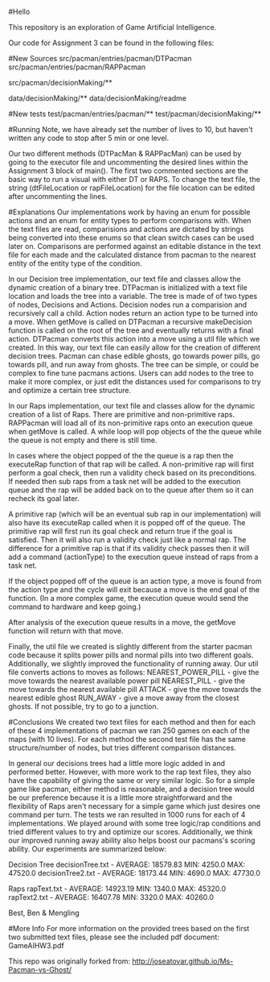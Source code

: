 #Hello

This repository is an exploration of Game Artificial Intelligence.

Our code for Assignment 3 can be found in the following files:

#New Sources
src/pacman/entries/pacman/DTPacman
src/pacman/entries/pacman/RAPPacman

src/pacman/decisionMaking/**

data/decisionMaking/**
data/decisionMaking/readme

#New tests
test/pacman/entries/pacman/**
test/pacman/decisionMaking/**


#Running
Note, we have already set the number of lives to 10, but haven't written any code to stop after 5
min or one level.

Our two different methods (DTPacMan & RAPPacMan) can be used by going to the executor file
and uncommenting the desired lines within the Assignment 3 block of main(). The first two
commented sections are the basic way to run a visual with either DT or RAPS. To change the text
file, the string (dtFileLocation or rapFileLocation) for the file location can be edited after
uncommenting the lines.

#Explanations
Our implementations work by having an enum for possible actions and an enum for entity
types to perform comparisons with. When the text files are read, comparisions and
actions are dictated by strings being converted into these enums so that clean switch
cases can be used later on. Comparisons are performed against an editable distance
in the text file for each made and the calculated distance from pacman to the
nearest entity of the entity type of the condition.


In our Decision tree implementation, our text file and classes allow the dynamic creation of
a binary tree. DTPacman is initialized with a text file location and loads the tree into a
variable. The tree is made of of two types of nodes, Decisions and Actions. Decision nodes run
a comparision and recursively call a child. Action nodes return an action type to be turned into
a move. When getMove is called on DTPacman a recursive makeDecision function is called on the
root of the tree and eventually returns with a final action.
DTPacman converts this action into a move using a util file which we created. In
this way, our text file can easily allow for the creation of different decision trees. Pacman
can chase edible ghosts, go towards power pills, go towards pill, and run away from ghosts. The
tree can be simple, or could be complex to fine tune pacmans actions. Users can add nodes to the
tree to make it more complex, or just edit the distances used for comparisons to try and optimize
a certain tree structure.


In our Raps implementation, our text file and classes allow for the dynamic creation of a list of
Raps. There are primitive and non-primitive raps. RAPPacman will load all of its non-primitive
raps onto an execution queue when getMove is called. A while loop will pop objects of the the
queue while the queue is not empty and there is still time.

In cases where the object popped of the the queue is a rap then the executeRap function of that
rap will be called. A non-primitive rap will first perform a goal check, then run a validity check
based on its preconditions. If needed then sub raps from a task net will be added to the
execution queue and the rap will be added back on to the queue after them so it can recheck its
goal later.

A primitive rap (which will be an eventual sub rap in our implementation) will also have
its executeRap called when it is popped off of the queue. The primitive rap will
first run its goal check and return true if the goal is satisfied. Then it will also run a
validity check just like a normal rap. The difference for a primitive rap is that if its
validity check passes then it will add a command (actionType) to the execution queue instead of
raps from a task net.

If the object popped off of the queue is an action type, a move is found from the action type
and the cycle will exit because a move is the end goal of the function. (In a more complex
game, the execution queue would send the command to hardware and keep going.)

After analysis of the execution queue results in a move, the getMove function will return with
that move.


Finally, the util file we created is slightly different from the starter pacman code
because it splits power pills and normal pills into two different goals. Additionally, we
slightly improved the functionality of running away. Our util file converts actions to moves as
follows:
NEAREST_POWER_PILL - give the move towards the nearest available power pill
NEAREST_PILL - give the move towards the nearest available pill
ATTACK - give the move towards the nearest edible ghost
RUN_AWAY - give a move away from the closest ghosts. If not possible, try to go to a junction.


#Conclusions
We created two text files for each method and then for each of these 4 implementations of
pacman we ran 250 games on each of the maps (with 10 lives). For each method the second test
file has the same structure/number of nodes, but tries different comparison distances.

In general our decisions trees had a little more logic added in and performed better.
However, with more work to the rap text files, they also have the capability of giving the same
or very similar logic. So for a simple game like pacman, either method is reasonable, and a
decision tree would be our preference because it is a little more straightforward and the
flexibility of Raps aren't necessary for a simple game which just desires one command per turn.
The tests we ran resulted in 1000 runs for each of 4 implementations. We played around
with some tree logic/rap conditions and tried different values to try and optimize our
scores. Additionally, we think our improved running away ability also helps boost our
pacmans's scoring ability. Our experiments are summarized below:

Decision Tree
decisionTree.txt  - AVERAGE: 18579.83  MIN: 4250.0  MAX: 47520.0
decisionTree2.txt - AVERAGE: 18173.44  MIN: 4690.0  MAX: 47730.0


Raps
rapText.txt  - AVERAGE: 14923.19  MIN: 1340.0  MAX: 45320.0
rapText2.txt - AVERAGE: 16407.78  MIN: 3320.0  MAX: 40260.0


Best,
Ben & Mengling

#More Info
For more information on the provided trees based on the first two submitted text files,
please see the included pdf document: GameAIHW3.pdf

This repo was originally forked from: http://joseatovar.github.io/Ms-Pacman-vs-Ghost/
